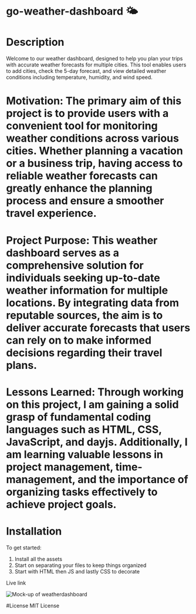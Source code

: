 # go-weather-dashboard 🌤 

# Description
Welcome to our weather dashboard, designed to help you plan your trips with accurate weather forecasts for multiple cities. This tool enables users to add cities, check the 5-day forecast, and view detailed weather conditions including temperature, humidity, and wind speed.


# Motivation: The primary aim of this project is to provide users with a convenient tool for monitoring weather conditions across various cities. Whether planning a vacation or a business trip, having access to reliable weather forecasts can greatly enhance the planning process and ensure a smoother travel experience.

# Project Purpose: This weather dashboard serves as a comprehensive solution for individuals seeking up-to-date weather information for multiple locations. By integrating data from reputable sources, the aim is to deliver accurate forecasts that users can rely on to make informed decisions regarding their travel plans.

# Lessons Learned: Through working on this project, I am gaining a solid grasp of fundamental coding languages such as HTML, CSS, JavaScript, and dayjs. Additionally, I am learning valuable lessons in project management, time-management, and the importance of organizing tasks effectively to achieve project goals.

# Installation 
To get started:
1. Install all the assets 
2. Start on separating your files to keep things organized
3. Start with HTML then JS and lastly CSS to decorate

Live link

![Mock-up of weatherdashboard ](/assets/img/Screenshot%202024-04-08%20at%2010.53.12 PM.png)

#License
MIT License